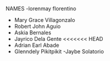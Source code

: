 NAMES
-lorenmay florentino
- Mary Grace Villagonzalo
- Robert John Aguio
- Askia Bernales
- Jayrico Dela Gente
<<<<<<< HEAD
- Adrian Earl Abade
- Glenndely Pikitpikit
-Jaybe Solatorio